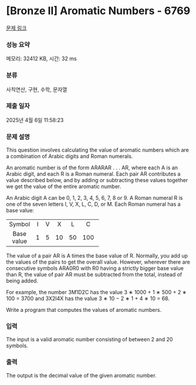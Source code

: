 # [Bronze II] Aromatic Numbers - 6769 

[문제 링크](https://www.acmicpc.net/problem/6769) 

### 성능 요약

메모리: 32412 KB, 시간: 32 ms

### 분류

사칙연산, 구현, 수학, 문자열

### 제출 일자

2025년 4월 6일 11:58:23

### 문제 설명

<p>This question involves calculating the value of aromatic numbers which are a combination of Arabic digits and Roman numerals.</p>

<p>An aromatic number is of the form ARARAR . . . AR, where each A is an Arabic digit, and each R is a Roman numeral. Each pair AR contributes a value described below, and by adding or subtracting these values together we get the value of the entire aromatic number.</p>

<p>An Arabic digit A can be 0, 1, 2, 3, 4, 5, 6, 7, 8 or 9. A Roman numeral R is one of the seven letters I, V, X, L, C, D, or M. Each Roman numeral has a base value:</p>

<table class="table table-bordered" style="width:50%">
	<tbody>
		<tr>
			<td style="text-align:center">Symbol</td>
			<td style="text-align:center">I</td>
			<td style="text-align:center">V</td>
			<td style="text-align:center">X</td>
			<td style="text-align:center">L</td>
			<td style="text-align:center">C</td>
			<td style="text-align:center">D</td>
			<td style="text-align:center">M</td>
		</tr>
		<tr>
			<td style="text-align:center">Base value</td>
			<td style="text-align:center">1</td>
			<td style="text-align:center">5</td>
			<td style="text-align:center">10</td>
			<td style="text-align:center">50</td>
			<td style="text-align:center">100</td>
			<td style="text-align:center">500</td>
			<td style="text-align:center">1000</td>
		</tr>
	</tbody>
</table>

<p>The value of a pair AR is A times the base value of R. Normally, you add up the values of the pairs to get the overall value. However, wherever there are consecutive symbols ARA0R0 with R0 having a strictly bigger base value than R, the value of pair AR must be subtracted from the total, instead of being added.</p>

<p>For example, the number 3M1D2C has the value 3 ∗ 1000 + 1 ∗ 500 + 2 ∗ 100 = 3700 and 3X2I4X has the value 3 ∗ 10 − 2 ∗ 1 + 4 ∗ 10 = 68.</p>

<p>Write a program that computes the values of aromatic numbers.</p>

### 입력 

 <p>The input is a valid aromatic number consisting of between 2 and 20 symbols.</p>

### 출력 

 <p>The output is the decimal value of the given aromatic number.</p>

